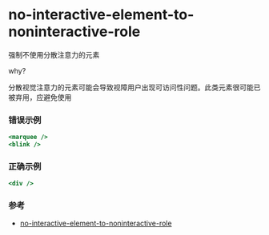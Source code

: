 # no-interactive-element-to-noninteractive-role

强制不使用分散注意力的元素

why?

分散视觉注意力的元素可能会导致视障用户出现可访问性问题。此类元素很可能已被弃用，应避免使用

### 错误示例

```jsx
<marquee />
<blink />
```

### 正确示例

```jsx
<div />
```

### 参考

- [no-interactive-element-to-noninteractive-role](https://github.com/jsx-eslint/eslint-plugin-react/blob/c42b624d0fb9ad647583a775ab9751091eec066f/docs/rules/no-interactive-element-to-noninteractive-role)
